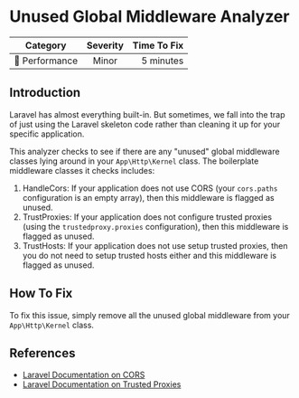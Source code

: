 # Unused Global Middleware Analyzer

| Category       | Severity   | Time To Fix  |
| -------------  |:----------:| ------------:|
| :rocket: Performance | Minor | 5 minutes  |

## Introduction

Laravel has almost everything built-in. But sometimes, we fall into the trap of just using the Laravel skeleton code rather than cleaning it up for your specific application.

This analyzer checks to see if there are any "unused" global middleware classes lying around in your `App\Http\Kernel` class. The boilerplate middleware classes it checks includes:

1. HandleCors: If your application does not use CORS (your `cors.paths` configuration is an empty array), then this middleware is flagged as unused.
2. TrustProxies: If your application does not configure trusted proxies (using the `trustedproxy.proxies` configuration), then this middleware is flagged as unused.
3. TrustHosts: If your application does not use setup trusted proxies, then you do not need to setup trusted hosts either and this middleware is flagged as unused.

## How To Fix

To fix this issue, simply remove all the unused global middleware from your `App\Http\Kernel` class.

## References

- [Laravel Documentation on CORS](https://laravel.com/docs/routing#cors)
- [Laravel Documentation on Trusted Proxies](https://laravel.com/docs/requests#configuring-trusted-proxies)